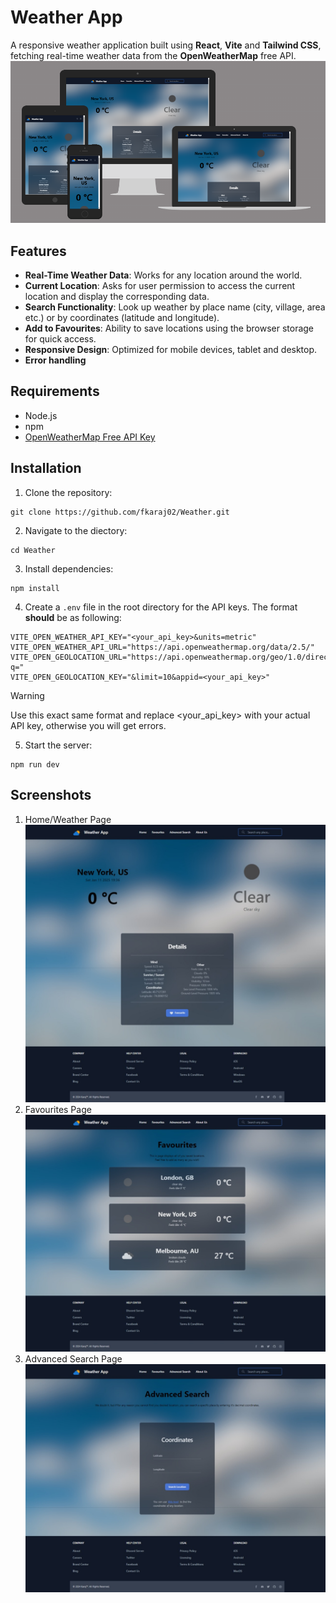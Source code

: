 # Weather App

A responsive weather application built using **React**, **Vite** and **Tailwind CSS**, fetching real-time weather data from the **OpenWeatherMap** free API.
![image_alt](https://github.com/fkaraj02/Weather/blob/58ad73e89ea0213223487df4789701caecd3925c/main.png)
## Features

- **Real-Time Weather Data**: Works for any location around the world.
- **Current Location**: Asks for user permission to access the current location and display the corresponding data.
- **Search Functionality**: Look up weather by place name (city, village, area etc.) or by coordinates (latitude and longitude).
- **Add to Favourites**: Ability to save locations using the browser storage for quick access.
- **Responsive Design**: Optimized for mobile devices, tablet and desktop.
- **Error handling**

## Requirements

- Node.js
- npm
- [OpenWeatherMap Free API Key](https://openweathermap.org/)

## Installation

1. Clone the repository: 
```
git clone https://github.com/fkaraj02/Weather.git
```
2. Navigate to the diectory: 
```
cd Weather
```
3. Install dependencies: 
```
npm install
```
4. Create a `.env` file in the root directory for the API keys. The format **should** be as following:

```
VITE_OPEN_WEATHER_API_KEY="<your_api_key>&units=metric"
VITE_OPEN_WEATHER_API_URL="https://api.openweathermap.org/data/2.5/"
VITE_OPEN_GEOLOCATION_URL="https://api.openweathermap.org/geo/1.0/direct?q="
VITE_OPEN_GEOLOCATION_KEY="&limit=10&appid=<your_api_key>"
```

> [!WARNING]
> Use this exact same format and replace <your_api_key> with your actual API key, otherwise you will get errors.

5. Start the server: 
```
npm run dev
```
## Screenshots

1. Home/Weather Page
![image_alt](https://github.com/fkaraj02/Weather/blob/58ad73e89ea0213223487df4789701caecd3925c/Image1.jpeg)
2. Favourites Page
![image_alt](https://github.com/fkaraj02/Weather/blob/58ad73e89ea0213223487df4789701caecd3925c/Image2.jpeg)
3. Advanced Search Page
![image_alt](https://github.com/fkaraj02/Weather/blob/58ad73e89ea0213223487df4789701caecd3925c/Image3.jpeg)

